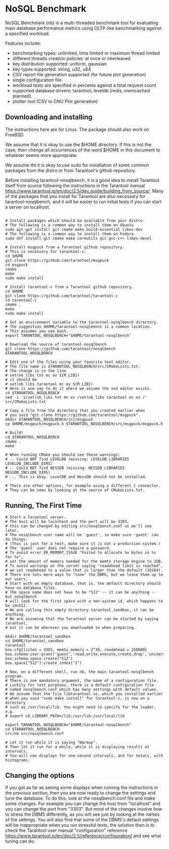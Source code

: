 NoSQL Benchmark
===============

NoSQL Benchmark (nb) is a multi-threaded benchmark tool for evaluating main
database performance metrics using OLTP-like benchmarking against
a specified workload.

Features include:

* benchmarking types: unlimited, time limited or maximum thread limited
* different threads creation policies: at once or interleaved
* key distribution supported: uniform, gaussian
* key types supported: string, u32, u64
* CSV report file generation supported (for future plot generation)
* single configuration file
* workload tests are specified in percents against a total request count
* supported database drivers: tarantool, leveldb (redis, memcached planned).
* plotter tool (CSV to GNU Plot generation)

Downloading and installing
--------------------------

The instructions here are for Linux.
The package should also work on FreeBSD.

We assume that it is okay to use the $HOME directory.
If this is not the case, then change all occurrences
of the word $HOME in this document to whatever seems
more appropriate.

We assume tht it is okay to use sudo for installation
of some common packages from the distro or from
Tarantool's github repository.

Before installing tarantool-nosqlbench, it is a good idea to
install Tarantool itself from source following the instructions
in the Tarantool manual
https://www.tarantool.io/en/doc/2.5/dev_guide/building_from_source/.
Many of the packages that you install for Tarantool
are also necessary for tarantool-nosqlbench, and it
will be easier to run initial tests if you can start
a server on localhost.

```

# Install packages which should be available from your distro.
# The following is a common way to install them on Ubuntu
sudo apt-get install git cmake make build-essential libev-dev
# The following is a common way to install them on Fedora
sudo dnf install git cmake make coreutils gcc gcc-c++ libev-devel

# Install msgpuck from a Tarantool github repository.
# This is necessary for tarantool-c.
cd $HOME
git clone https://github.com/tarantool/msgpuck
cd msgpuck
cmake .
make
sudo make install

# Install tarantool-c from a Tarantool github repository.
cd $HOME
git clone https://github.com/tarantool/tarantool-c
cd tarantool-c
cmake .
make
sudo make install

# Set an environment variable to the tarantool-nosqlbench directory.
# The suggestion $HOME/tarantool-nosqlbench is a common location.
# This assumes you use bash.
export TARANTOOL_NOSQLBENCH="$HOME/tarantool-nosqlbench"

# Download the source of tarantool-nosqlbench
git clone https://github.com/tarantool/nosqlbench $TARANTOOL_NOSQLBENCH

# Edit one of the files using your favorite text editor.
# The file name is $TARANTOOL_NOSQLBENCH/src/CMakeLists.txt.
# The change is in the line
# set(nb_libs tnt mc ev ${M_LIB})
# it should be
# set(nb_libs tarantool mc ev ${M_LIB})
# Here is one way to do it where we assume the sed editor exists.
cd $TARANTOOL_NOSQLBENCH
sed -i 's/set(nb_libs tnt mc ev /set(nb_libs tarantool mc ev /' src/CMakeLists.txt

# Copy a file from the directory that you created earlier when
# you said "git clone https://github.com/tarantool/msgpuck".
mkdir $TARANTOOL_NOSQLBENCH/src/msgpuck
cp $HOME/msgpuck/msgpuck.h $TARANTOOL_NOSQLBENCH/src/msgpuck/msgpuck.h

# Build!
cd $TARANTOOL_NOSQLBENCH
cmake .
make

# When running CMake you should see these warnings:
# -- Could NOT find LEVELDB (missing: LEVELDB_LIBRARIES LEVELDB_INCLUDE_DIRS)
# -- Could NOT find NESSDB (missing: NESSDB_LIBRARIES NESSDB_INCLUDE_DIRS)
# ... This is okay. LevelDB and NessDB should not be installed.

# There are other options, for example using a different C connector.
# They can be seen by looking at the source of CMakeLists.txt.
```

Running, The First Time
-----------------------

```
# Start a Tarantool server.
# The host will be localhost and the port will be 3303,
# this can be changed by editing src/nosqlbench.conf as we'll see later.
# The nosqlbench user name will be 'guest', so make sure 'guest' can do things.
# (This is just for a test, make sure it is not a production system.)
# The 'guest' user does not require a password.
# To avoid error ER_MEMORY_ISSUE "Failed to allocate %u bytes in %s for %s",
# set the amount of memory needed for the memtx storage engine to 1GB.
# To avoid warnings on the server saying "readahead limit is reached",
# we set readahead to a value that is larger than the default (16384).
# There are lots more ways to "tune" the DBMS, but we leave them up to our users.
# Start with an empty database, that is, the default directory should have no database files.
# The space name does not have to be "512" -- it can be anything -- but nosqlbench
# will look for the first space with a non-system id, which happens to be id=512.
# We are calling this empty directory tarantool_sandbox, it can be anything.
# We are assuming that the Tarantool server can be started by saying tarantool,
# but it can be wherever you downloaded to when preparing.

mkdir $HOME/tarantool_sandbox
cd $HOME/tarantool_sandbox
tarantool
box.cfg{listen = 3303, memtx_memory = 2^30, readahead = 250000}
box.schema.user.grant('guest','read,write,execute,create,drop','universe')
box.schema.space.create("512")
box.space["512"]:create_index("I")

# Now, on a different shell, run nb, the main tarantool-nosqlbench program.
# There is one mandatory argument, the name of a configuration file.
# Luckily for test purposes, there is a default configuration file
# named nosqlbench.conf which has many settings with default values.
# We assume that the file libtarantool.so, which you installed earlier
# when you said "sudo make install" for tarantool-c, is now on a directory
# such as /usr/local/lib. You might need to specify for the loader, e.g.
# export LD_LIBRARY_PATH=/lib:/usr/lib:/usr/local/lib

export TARANTOOL_NOSQLBENCH="$HOME/tarantool-nosqlbench"
cd $TARANTOOL_NOSQLBENCH
src/nb src/nosqlbench.conf

# Let it run while it is saying "Warmup".
# Then let it run for a while, while it is displaying results at intervals.
# You will see displays for one-second intervals, and for totals, with histograms.
```

Changing the options
--------------------

If you got as far as seeing some displays when running the instructions
in the previous section, then you are now ready to change the settings
and tune the database. To do this, look at the nosqlbench.conf file
and make some changes.
For example you can change the host from "localhost" and
you can change the port from "3303".
But most of the changes involve how to stress the DBMS differently,
as you will see just by looking at the names of the settings.
You will also find that some of the DBMS's default settings will
be inappropriate when you run stressful tests, the solution then
is to check the Tarantool user manual "configuration" reference
https://www.tarantool.io/en/doc/2.5/reference/configuration/
and see what tuning can do.
